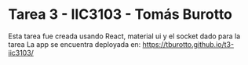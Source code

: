 # Tarea 3 - IIC3103 - Tomás Burotto
Esta tarea fue creada usando React, material ui y el socket dado para la tarea
La app se encuentra deployada en: https://tburotto.github.io/t3-iic3103/

